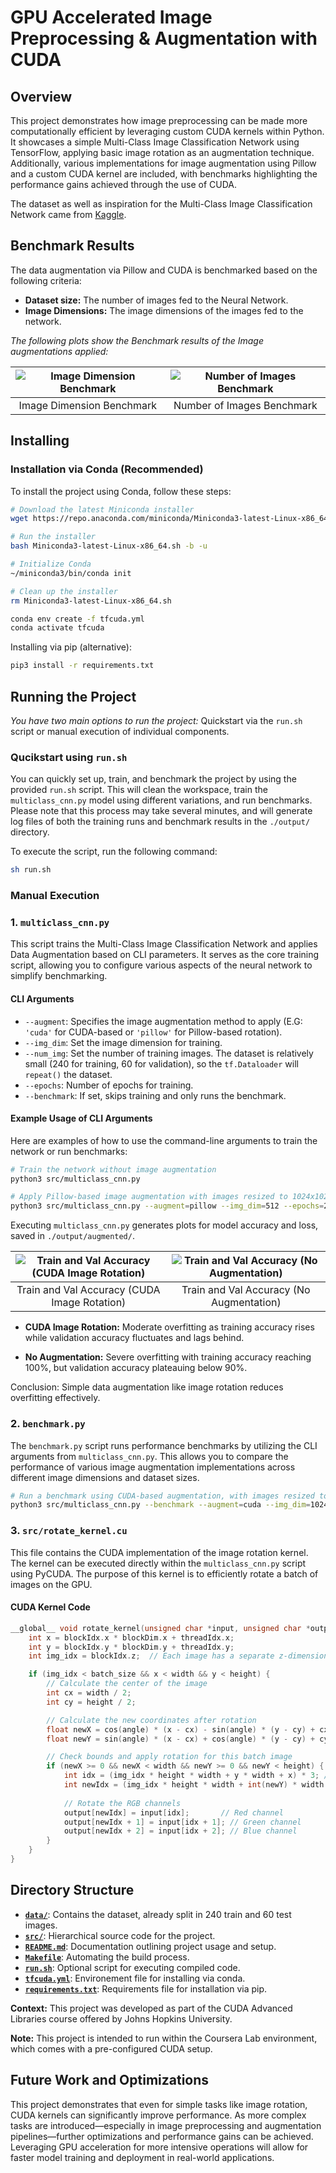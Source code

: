 # GPU Accelerated Image Preprocessing & Augmentation with CUDA

## Overview

This project demonstrates how image preprocessing can be made more computationally efficient by leveraging custom CUDA kernels within Python. It showcases a simple Multi-Class Image Classification Network using TensorFlow, applying basic image rotation as an augmentation technique. Additionally, various implementations for image augmentation using Pillow and a custom CUDA kernel are included, with benchmarks highlighting the performance gains achieved through the use of CUDA.

The dataset as well as inspiration for the Multi-Class Image Classification Network came from [Kaggle](https://www.kaggle.com/code/prateek0x/multiclass-image-classification-using-keras).

## Benchmark Results

The data augmentation via Pillow and CUDA is benchmarked based on the following criteria:

- **Dataset size:** The number of images fed to the Neural Network.
- **Image Dimensions:** The image dimensions of the images fed to the network.

*The following plots show the Benchmark results of the Image augmentations applied:*

| ![Image Dimension Benchmark](output/benchmark/image_dimension_benchmark.png) | ![Number of Images Benchmark](output/benchmark/number_of_images_benchmark.png) |
|:---:|:---:|
| Image Dimension Benchmark | Number of Images Benchmark |

## Installing

### Installation via Conda (Recommended)

To install the project using Conda, follow these steps:

```sh
# Download the latest Miniconda installer
wget https://repo.anaconda.com/miniconda/Miniconda3-latest-Linux-x86_64.sh

# Run the installer
bash Miniconda3-latest-Linux-x86_64.sh -b -u

# Initialize Conda
~/miniconda3/bin/conda init

# Clean up the installer
rm Miniconda3-latest-Linux-x86_64.sh

conda env create -f tfcuda.yml
conda activate tfcuda
```

Installing via pip (alternative):

```sh
pip3 install -r requirements.txt
```

## Running the Project

*You have two main options to run the project:* Quickstart via the `run.sh` script or manual execution of individual components.

### Qucikstart using `run.sh`

You can quickly set up, train, and benchmark the project by using the provided `run.sh` script. This will clean the workspace, train the `multiclass_cnn.py` model using different variations, and run benchmarks. Please note that this process may take several minutes, and will generate log files of both the training runs and benchmark results in the `./output/` directory.

To execute the script, run the following command:

```sh
sh run.sh
```

### Manual Execution

### 1. `multiclass_cnn.py`

This script trains the Multi-Class Image Classification Network and applies Data Augmentation based on CLI parameters. It serves as the core training script, allowing you to configure various aspects of the neural network to simplify benchmarking.

#### CLI Arguments

- `--augment`: Specifies the image augmentation method to apply (E.G: `'cuda'` for CUDA-based or `'pillow'` for Pillow-based rotation).
- `--img_dim`: Set the image dimension for training.
- `--num_img`: Set the number of training images. The dataset is relatively small (240 for training, 60 for validation), so the `tf.Dataloader` will `repeat()` the dataset.
- `--epochs`: Number of epochs for training.
- `--benchmark`: If set, skips training and only runs the benchmark.

#### Example Usage of CLI Arguments

Here are examples of how to use the command-line arguments to train the network or run benchmarks:

```sh
# Train the network without image augmentation
python3 src/multiclass_cnn.py

# Apply Pillow-based image augmentation with images resized to 1024x1024 and train the network for 20 epochs
python3 src/multiclass_cnn.py --augment=pillow --img_dim=512 --epochs=20
```

Executing `multiclass_cnn.py` generates plots for model accuracy and loss, saved in `./output/augmented/`.

| ![Train and Val Accuracy (CUDA Image Rotation)](output/augmented/cuda/model_accuracy.png) | ![Train and Val Accuracy (No Augmentation)](output/augmented/None/model_accuracy.png) |
|:---:|:---:|
| Train and Val Accuracy (CUDA Image Rotation) | Train and Val Accuracy (No Augmentation) |

- **CUDA Image Rotation:** Moderate overfitting as training accuracy rises while validation accuracy fluctuates and lags behind.

- **No Augmentation:** Severe overfitting with training accuracy reaching 100%, but validation accuracy plateauing below 90%.

Conclusion: Simple data augmentation like image rotation reduces overfitting effectively.

### 2. `benchmark.py`

The `benchmark.py` script runs performance benchmarks by utilizing the CLI arguments from `multiclass_cnn.py`. This allows you to compare the performance of various image augmentation implementations across different image dimensions and dataset sizes.

```sh
# Run a benchmark using CUDA-based augmentation, with images resized to 1024x1024, and log the results
python3 src/multiclass_cnn.py --benchmark --augment=cuda --img_dim=1024 --num_img=240 >> ./output/benchmark/benchmark_log.log
```

### 3. `src/rotate_kernel.cu`

This file contains the CUDA implementation of the image rotation kernel. The kernel can be executed directly within the `multiclass_cnn.py` script using PyCUDA. The purpose of this kernel is to efficiently rotate a batch of images on the GPU.

#### CUDA Kernel Code

```cu
__global__ void rotate_kernel(unsigned char *input, unsigned char *output, int width, int height, int batch_size, float angle) {
    int x = blockIdx.x * blockDim.x + threadIdx.x;
    int y = blockIdx.y * blockDim.y + threadIdx.y;
    int img_idx = blockIdx.z;  // Each image has a separate z-dimension block

    if (img_idx < batch_size && x < width && y < height) {
        // Calculate the center of the image
        int cx = width / 2;
        int cy = height / 2;

        // Calculate the new coordinates after rotation
        float newX = cos(angle) * (x - cx) - sin(angle) * (y - cy) + cx;
        float newY = sin(angle) * (x - cx) + cos(angle) * (y - cy) + cy;

        // Check bounds and apply rotation for this batch image
        if (newX >= 0 && newX < width && newY >= 0 && newY < height) {
            int idx = (img_idx * height * width + y * width + x) * 3; // original index
            int newIdx = (img_idx * height * width + int(newY) * width + int(newX)) * 3; // new index
            
            // Rotate the RGB channels
            output[newIdx] = input[idx];       // Red channel
            output[newIdx + 1] = input[idx + 1]; // Green channel
            output[newIdx + 2] = input[idx + 2]; // Blue channel
        }
    }
}
```

## Directory Structure
  
- **[`data/`](./data/)**: Contains the dataset, already split in 240 train and 60 test images.
- **[`src/`](./src/)**: Hierarchical source code for the project.
- **[`README.md`](./README.md)**: Documentation outlining project usage and setup.
- **[`Makefile`](./Makefile)**: Automating the build process.
- **[`run.sh`](./run.sh)**: Optional script for executing compiled code.
- **[`tfcuda.yml`](./tfcuda.yml)**: Environement file for installing via conda.
- **[`requirements.txt`](./requirements.txt)**: Requirements file for installation via pip.

**Context:** This project was developed as part of the CUDA Advanced Libraries course offered by Johns Hopkins University.

**Note:** This project is intended to run within the Coursera Lab environment, which comes with a pre-configured CUDA setup.

## Future Work and Optimizations

This project demonstrates that even for simple tasks like image rotation, CUDA kernels can significantly improve performance. As more complex tasks are introduced—especially in image preprocessing and augmentation pipelines—further optimizations and performance gains can be achieved. Leveraging GPU acceleration for more intensive operations will allow for faster model training and deployment in real-world applications.
